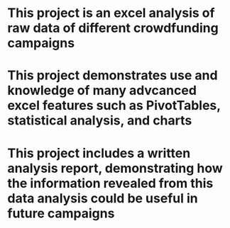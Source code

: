 # This project is an excel analysis of raw data of different crowdfunding campaigns
# This project demonstrates use and knowledge of many advcanced excel features such as PivotTables, statistical analysis, and charts
# This project includes a written analysis report, demonstrating how the information revealed from this data analysis could be useful in future campaigns
